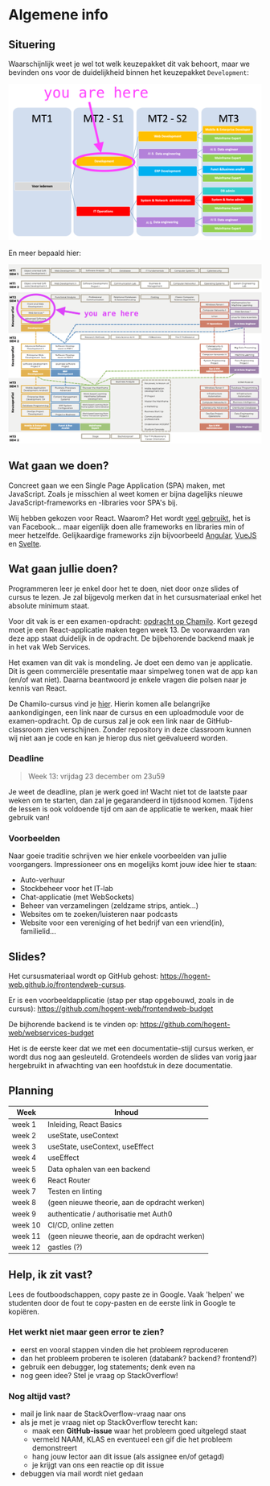 # Algemene info

## Situering

Waarschijnlijk weet je wel tot welk keuzepakket dit vak behoort, maar we bevinden ons voor de duidelijkheid binnen het keuzepakket `Development`:

![Keuzepakketen](./images/MT_development.png ':size=70%')

En meer bepaald hier:

![Dit vak in de keuzepakketen](./images/MT_olods.png ':size=70%')

## Wat gaan we doen?

Concreet gaan we een Single Page Application (SPA) maken, met JavaScript. Zoals je misschien al weet komen er bijna dagelijks nieuwe JavaScript-frameworks en -libraries voor SPA's bij.

Wij hebben gekozen voor React. Waarom? Het wordt [veel gebruikt](https://2021.stateofjs.com/en-US/libraries/front-end-frameworks), het is van Facebook... maar eigenlijk doen alle frameworks en libraries min of meer hetzelfde. Gelijkaardige frameworks zijn bijvoorbeeld [Angular](https://angular.io/), [VueJS](https://vuejs.org/) en [Svelte](https://svelte.dev/).

## Wat gaan jullie doen?

Programmeren leer je enkel door het te doen, niet door onze slides of cursus te lezen. Je zal bijgevolg merken dat in het cursusmateriaal enkel het absolute minimum staat.

Voor dit vak is er een examen-opdracht: [opdracht op Chamilo](https://chamilo.hogent.be/index.php?go=CourseViewer&application=Chamilo%5CApplication%5CWeblcms&course=53293&tool=Document&browser=Table&tool_action=Viewer&publication=2046257). Kort gezegd moet je een React-applicatie maken tegen week 13. De voorwaarden van deze app staat duidelijk in de opdracht. De bijbehorende backend maak je in het vak Web Services.

Het examen van dit vak is mondeling. Je doet een demo van je applicatie. Dit is geen commerciële presentatie maar simpelweg tonen wat de app kan (en/of wat niet). Daarna beantwoord je enkele vragen die polsen naar je kennis van React.

De Chamilo-cursus vind je [hier](https://chamilo.hogent.be/index.php?application=Chamilo%5CApplication%5CWeblcms&go=CourseViewer&course=53293). Hierin komen alle belangrijke aankondigingen, een link naar de cursus en een uploadmodule voor de examen-opdracht. Op de cursus zal je ook een link naar de GitHub-classroom zien verschijnen. Zonder repository in deze classroom kunnen wij niet aan je code en kan je hierop dus niet geëvalueerd worden.

### Deadline

> Week 13: vrijdag 23 december om 23u59

Je weet de deadline, plan je werk goed in! Wacht niet tot de laatste paar weken om te starten, dan zal je gegarandeerd in tijdsnood komen. Tijdens de lessen is ook voldoende tijd om aan de applicatie te werken, maak hier gebruik van!

### Voorbeelden

Naar goeie traditie schrijven we hier enkele voorbeelden van jullie voorgangers. Impressioneer ons en mogelijks komt jouw idee hier te staan:

- Auto-verhuur
- Stockbeheer voor het IT-lab
- Chat-applicatie (met WebSockets)
- Beheer van verzamelingen (zeldzame strips, antiek...)
- Websites om te zoeken/luisteren naar podcasts
- Website voor een vereniging of het bedrijf van een vriend(in), familielid...

## Slides?

Het cursusmateriaal wordt op GitHub gehost: <https://hogent-web.github.io/frontendweb-cursus>.

Er is een voorbeeldapplicatie (stap per stap opgebouwd, zoals in de cursus): <https://github.com/hogent-web/frontendweb-budget>

De bijhorende backend is te vinden op: <https://github.com/hogent-web/webservices-budget>

Het is de eerste keer dat we met een documentatie-stijl cursus werken, er wordt dus nog aan gesleuteld. Grotendeels worden de slides van vorig jaar hergebruikt in afwachting van een hoofdstuk in deze documentatie.

## Planning

| Week    | Inhoud                                        |
| ------- | --------------------------------------------- |
| week 1  | Inleiding, React Basics                       |
| week 2  | useState, useContext                          |
| week 3  | useState, useContext, useEffect               |
| week 4  | useEffect                                     |
| week 5  | Data ophalen van een backend                  |
| week 6  | React Router                                  |
| week 7  | Testen en linting                             |
| week 8  | (geen nieuwe theorie, aan de opdracht werken) |
| week 9  | authenticatie / authorisatie met Auth0        |
| week 10 | CI/CD, online zetten                          |
| week 11 | (geen nieuwe theorie, aan de opdracht werken) |
| week 12 | gastles (?)                                   |

## Help, ik zit vast?

Lees de foutboodschappen, copy paste ze in Google. Vaak 'helpen' we studenten door de fout te copy-pasten en de eerste link in Google te kopiëren.

### Het werkt niet maar geen error te zien?

- eerst en vooral stappen vinden die het probleem reproduceren
- dan het probleem proberen te isoleren (databank? backend? frontend?)
- gebruik een debugger, log statements; denk even na
- nog geen idee? Stel je vraag op StackOverflow!

### Nog altijd vast?

- mail je link naar de StackOverflow-vraag naar ons
- als je met je vraag niet op StackOverflow terecht kan:
  - maak een **GitHub-issue** waar het probleem goed uitgelegd staat
  - vermeld NAAM, KLAS en eventueel een gif die het probleem demonstreert
  - hang jouw lector aan dit issue (als assignee en/of getagd)
  - je krijgt van ons een reactie op dit issue
- debuggen via mail wordt niet gedaan
